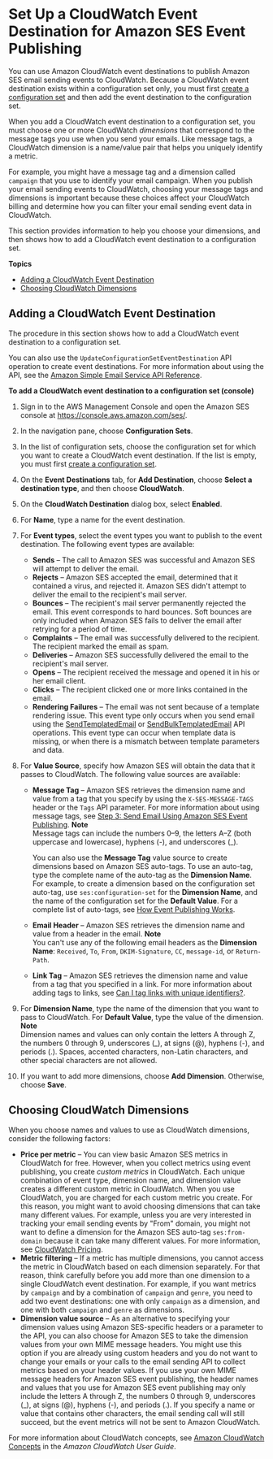 # Set Up a CloudWatch Event Destination for Amazon SES Event Publishing<a name="event-publishing-add-event-destination-cloudwatch"></a>

You can use Amazon CloudWatch event destinations to publish Amazon SES email sending events to CloudWatch\. Because a CloudWatch event destination exists within a configuration set only, you must first [create a configuration set](event-publishing-create-configuration-set.md) and then add the event destination to the configuration set\.

When you add a CloudWatch event destination to a configuration set, you must choose one or more CloudWatch *dimensions* that correspond to the message tags you use when you send your emails\. Like message tags, a CloudWatch dimension is a name/value pair that helps you uniquely identify a metric\.

For example, you might have a message tag and a dimension called `campaign` that you use to identify your email campaign\. When you publish your email sending events to CloudWatch, choosing your message tags and dimensions is important because these choices affect your CloudWatch billing and determine how you can filter your email sending event data in CloudWatch\.

This section provides information to help you choose your dimensions, and then shows how to add a CloudWatch event destination to a configuration set\.

**Topics**
+ [Adding a CloudWatch Event Destination](#event-publishing-add-event-destination-cloudwatch-add)
+ [Choosing CloudWatch Dimensions](#event-publishing-add-event-destination-cloudwatch-dimensions)

## Adding a CloudWatch Event Destination<a name="event-publishing-add-event-destination-cloudwatch-add"></a>

The procedure in this section shows how to add a CloudWatch event destination to a configuration set\.

You can also use the `UpdateConfigurationSetEventDestination` API operation to create event destinations\. For more information about using the API, see the [Amazon Simple Email Service API Reference](https://docs.aws.amazon.com/ses/latest/APIReference/API_UpdateConfigurationSetEventDestination.html)\.

**To add a CloudWatch event destination to a configuration set \(console\)**

1. Sign in to the AWS Management Console and open the Amazon SES console at [https://console\.aws\.amazon\.com/ses/](https://console.aws.amazon.com/ses/)\.

1. In the navigation pane, choose **Configuration Sets**\.

1. In the list of configuration sets, choose the configuration set for which you want to create a CloudWatch event destination\. If the list is empty, you must first [create a configuration set](event-publishing-create-configuration-set.md)\.

1. On the **Event Destinations** tab, for **Add Destination**, choose **Select a destination type**, and then choose **CloudWatch**\.

1. On the **CloudWatch Destination** dialog box, select **Enabled**\.

1. For **Name**, type a name for the event destination\.

1. For **Event types**, select the event types you want to publish to the event destination\. The following event types are available:
   + **Sends** – The call to Amazon SES was successful and Amazon SES will attempt to deliver the email\.
   + **Rejects** – Amazon SES accepted the email, determined that it contained a virus, and rejected it\. Amazon SES didn't attempt to deliver the email to the recipient's mail server\.
   + **Bounces** – The recipient's mail server permanently rejected the email\. This event corresponds to hard bounces\. Soft bounces are only included when Amazon SES fails to deliver the email after retrying for a period of time\.
   + **Complaints** – The email was successfully delivered to the recipient\. The recipient marked the email as spam\.
   + **Deliveries** – Amazon SES successfully delivered the email to the recipient's mail server\.
   + **Opens** – The recipient received the message and opened it in his or her email client\.
   + **Clicks** – The recipient clicked one or more links contained in the email\.
   + **Rendering Failures** – The email was not sent because of a template rendering issue\. This event type only occurs when you send email using the [SendTemplatedEmail](https://docs.aws.amazon.com/ses/latest/APIReference/API_SendTemplatedEmail.html) or [SendBulkTemplatedEmail](https://docs.aws.amazon.com/ses/latest/APIReference/API_SendBulkTemplatedEmail.html) API operations\. This event type can occur when template data is missing, or when there is a mismatch between template parameters and data\.

1. For **Value Source**, specify how Amazon SES will obtain the data that it passes to CloudWatch\. The following value sources are available:
   + **Message Tag** – Amazon SES retrieves the dimension name and value from a tag that you specify by using the `X-SES-MESSAGE-TAGS` header or the `Tags` API parameter\. For more information about using message tags, see [Step 3: Send Email Using Amazon SES Event Publishing](event-publishing-send-email.md)\.
**Note**  
Message tags can include the numbers 0–9, the letters A–Z \(both uppercase and lowercase\), hyphens \(\-\), and underscores \(\_\)\.

     You can also use the **Message Tag** value source to create dimensions based on Amazon SES auto\-tags\. To use an auto\-tag, type the complete name of the auto\-tag as the **Dimension Name**\. For example, to create a dimension based on the configuration set auto\-tag, use `ses:configuration-set` for the **Dimension Name**, and the name of the configuration set for the **Default Value**\. For a complete list of auto\-tags, see [How Event Publishing Works](monitor-using-event-publishing.md#event-publishing-how-works)\.
   + **Email Header** – Amazon SES retrieves the dimension name and value from a header in the email\.
**Note**  
You can't use any of the following email headers as the **Dimension Name**: `Received`, `To`, `From`, `DKIM-Signature`, `CC`, `message-id`, or `Return-Path`\.
   + **Link Tag** – Amazon SES retrieves the dimension name and value from a tag that you specified in a link\. For more information about adding tags to links, see [Can I tag links with unique identifiers?](faqs-metrics.md#sending-metric-faqs-clicks-q5)\.

1. For **Dimension Name**, type the name of the dimension that you want to pass to CloudWatch\. For **Default Value**, type the value of the dimension\.
**Note**  
Dimension names and values can only contain the letters A through Z, the numbers 0 through 9, underscores \(\_\), at signs \(@\), hyphens \(\-\), and periods \(\.\)\. Spaces, accented characters, non\-Latin characters, and other special characters are not allowed\.

1. If you want to add more dimensions, choose **Add Dimension**\. Otherwise, choose **Save**\.

## Choosing CloudWatch Dimensions<a name="event-publishing-add-event-destination-cloudwatch-dimensions"></a>

When you choose names and values to use as CloudWatch dimensions, consider the following factors:
+ **Price per metric** – You can view basic Amazon SES metrics in CloudWatch for free\. However, when you collect metrics using event publishing, you create *custom metrics* in CloudWatch\. Each unique combination of event type, dimension name, and dimension value creates a different custom metric in CloudWatch\. When you use CloudWatch, you are charged for each custom metric you create\. For this reason, you might want to avoid choosing dimensions that can take many different values\. For example, unless you are very interested in tracking your email sending events by "From" domain, you might not want to define a dimension for the Amazon SES auto\-tag `ses:from-domain` because it can take many different values\. For more information, see [CloudWatch Pricing](https://aws.amazon.com/cloudwatch/pricing)\. 
+ **Metric filtering** – If a metric has multiple dimensions, you cannot access the metric in CloudWatch based on each dimension separately\. For that reason, think carefully before you add more than one dimension to a single CloudWatch event destination\. For example, if you want metrics by `campaign` and by a combination of `campaign` and `genre`, you need to add two event destinations: one with only `campaign` as a dimension, and one with both `campaign` and `genre` as dimensions\.
+ **Dimension value source** – As an alternative to specifying your dimension values using Amazon SES\-specific headers or a parameter to the API, you can also choose for Amazon SES to take the dimension values from your own MIME message headers\. You might use this option if you are already using custom headers and you do not want to change your emails or your calls to the email sending API to collect metrics based on your header values\. If you use your own MIME message headers for Amazon SES event publishing, the header names and values that you use for Amazon SES event publishing may only include the letters A through Z, the numbers 0 through 9, underscores \(\_\), at signs \(@\), hyphens \(\-\), and periods \(\.\)\. If you specify a name or value that contains other characters, the email sending call will still succeed, but the event metrics will not be sent to Amazon CloudWatch\.

For more information about CloudWatch concepts, see [Amazon CloudWatch Concepts](https://docs.aws.amazon.com/AmazonCloudWatch/latest/monitoring/cloudwatch_concepts.html) in the *Amazon CloudWatch User Guide*\.